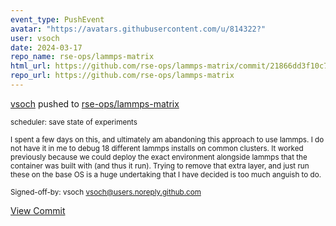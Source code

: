 ```yaml
---
event_type: PushEvent
avatar: "https://avatars.githubusercontent.com/u/814322?"
user: vsoch
date: 2024-03-17
repo_name: rse-ops/lammps-matrix
html_url: https://github.com/rse-ops/lammps-matrix/commit/21866dd3f10c7187f8ed19c4ee2517eb8dc21ad3
repo_url: https://github.com/rse-ops/lammps-matrix
---
```


<a href='https://github.com/vsoch' target='_blank'>vsoch</a> pushed to <a href='https://github.com/rse-ops/lammps-matrix' target='_blank'>rse-ops/lammps-matrix</a>

<small>scheduler: save state of experiments

I spent a few days on this, and ultimately am abandoning this
approach to use lammps. I do not have it in me to debug 18 different
lammps installs on common clusters. It worked previously because
we could deploy the exact environment alongside lammps that
the container was built with (and thus it run). Trying to remove
that extra layer, and just run these on the base OS is a huge
undertaking that I have decided is too much anguish to do.

Signed-off-by: vsoch <vsoch@users.noreply.github.com></small>

<a href='https://github.com/rse-ops/lammps-matrix/commit/21866dd3f10c7187f8ed19c4ee2517eb8dc21ad3' target='_blank'>View Commit</a>